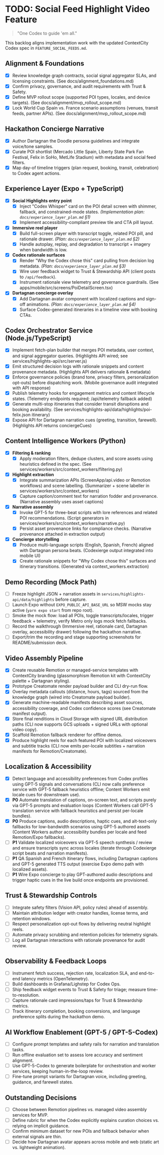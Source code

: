 # TODO: Social Feed Highlight Video Feature
> "One Codex to guide 'em all."

This backlog aligns implementation work with the updated ContextCity Codex spec in `FEATURE_SOCIAL_FEEDS.md`.

## Alignment & Foundations

- [x] Review knowledge graph contracts, social signal aggregator SLAs, and licensing constraints. (See docs/alignment_foundations.md)
- [x] Confirm privacy, governance, and audit requirements with Trust & Safety.
- [x] Define MVP rollout scope (supported POI types, locales, and device targets). (See docs/alignment/mvp_rollout_scope.md)
- [x] Lock World Cup Spain vs. France scenario assumptions (venues, transit feeds, partner APIs). (See docs/alignment/mvp_rollout_scope.md)

## Hackathon Concierge Narrative

- [x] Author Dartagnan the Doodle persona guidelines and integrate voice/tone samples.
- [x] Curate POI shortlist (Mercado Little Spain, Liberty State Park Fan Festival, Felix in SoHo, MetLife Stadium) with metadata and social feed filters.
- [x] Map day-of timeline triggers (plan request, booking, transit, celebration) to Codex agent actions.

## Experience Layer (Expo + TypeScript)

- [x] **Social Highlights entry point**
    - [x] Inject "Codex Whisper" card on the POI detail screen with shimmer, fallback, and constrained-mode states. *(Implementation plan: `docs/experience_layer_plan.md` §1)*
    - [x] Implement accessibility-compliant preview tile and CTA pill layout.
- [x] **Immersive reel player**
    - [x] Build full-screen player with transcript toggle, related POI pill, and rationale drawer. *(Plan: `docs/experience_layer_plan.md` §2)*
    - [x] Handle autoplay, replay, and degradation to transcript + imagery when bandwidth is low.
- [x] **Codex rationale surfaces**
    - [x] Render "Why the Codex chose this" card pulling from decision log metadata. *(Plan: `docs/experience_layer_plan.md` §3)*
    - [x] Wire user feedback widget to Trust & Stewardship API (client posts to `/api/feedback`).
    - [x] Instrument rationale view telemetry and governance guardrails. (See apps/mobile/src/screens/PoiDetailScreen.tsx)
- [x] **Dartagnan concierge overlay**
    - [x] Add Dartagnan avatar component with localized captions and sign-off animations. *(Plan: `docs/experience_layer_plan.md` §4)*
    - [x] Surface Codex-generated itineraries in a timeline view with booking CTAs.

## Codex Orchestrator Service (Node.js/TypeScript)

- [x] Implement fetch-plan builder that merges POI metadata, user context, and signal aggregator queries. (Highlights API wired; see services/highlights-api/src/server.js)
- [x] Emit structured decision logs with rationale snippets and content provenance metadata. (Highlights API delivers rationale & metadata)
- [x] Enforce governance policies (brand tone, privacy filters, personalization opt-outs) before dispatching work. (Mobile governance audit integrated with API response)
- [x] Publish telemetry hooks for engagement metrics and content lifecycle states. (Telemetry endpoints required; /api/telemetry fallback added)
- [x] Generate multi-stop itineraries that consider transit disruptions and booking availability. (See services/highlights-api/data/highlights/poi-felix.json itinerary)
- [x] Expose API for Dartagnan narration cues (greeting, transition, farewell). (Highlights API returns conciergeCues)

## Content Intelligence Workers (Python)

- [x] **Filtering & ranking**
    - [x] Apply moderation filters, dedupe clusters, and score assets using heuristics defined in the spec. (See services/workers/src/context_workers/filtering.py)
- [x] **Highlight extraction**
    - [x] Integrate summarization APIs (ScreenApp/api.video or Remotion workflows) and scene labelling. (Summarizer + scene labeller in services/workers/src/context_workers)
    - [x] Capture caption/comment text for narration fodder and provenance. (Narrative assembly uses asset captions)
- [x] **Narrative assembly**
    - [x] Invoke GPT-5 for three-beat scripts with lore references and related POI recommendations. (Script generators in services/workers/src/context_workers/narrative.py)
    - [x] Persist asset provenance links for compliance checks. (Narrative provenance attached in extraction output)
- [x] **Concierge storytelling**
    - [x] Produce multi-language scripts (English, Spanish, French) aligned with Dartagnan persona beats. (Codexierge output integrated into mobile UI)
    - [x] Create rationale snippets for "Why Codex chose this" surfaces and itinerary transitions. (Generated via context_workers.extraction)

## Demo Recording (Mock Path)

- [ ] Freeze highlight JSON + narration assets in `services/highlights-api/data/highlights` before capture.
- [ ] Launch Expo without `EXPO_PUBLIC_API_BASE_URL` so MSW mocks stay active (`yarn expo start` from repo root).
- [ ] Smoke the mock flow: load all POIs, toggle transcripts/locales, trigger feedback + telemetry, verify Metro only logs mock fetch fallbacks.
- [ ] Record the walkthrough (Immersive reel, rationale card, Dartagnan overlay, accessibility drawer) following the hackathon narrative.
- [ ] Export/trim the recording and stage supporting screenshots for README/submission deck.

## Video Assembly Pipeline

- [x] Create reusable Remotion or managed-service templates with ContextCity branding (glassmorphism Remotion kit with ContextCity palette + Dartagnan styling).
- [x] Prototype Creatomate render payload builder and CLI dry-run flow.
- [x] Overlay metadata callouts (distance, hours, tags) sourced from the knowledge graph (wired into Creatomate payload builder).
- [x] Generate machine-readable manifests describing asset sources, accessibility coverage, and Codex confidence scores (see Creatomate manifest output).
- [x] Store final renditions in Cloud Storage with signed URL distribution paths (CLI now supports GCS uploads + signed URLs with optional video copy).
- [x] Scaffold Remotion fallback renderer for offline demos.
- [x] Produce highlight reels for each featured POI with localized voiceovers and subtitle tracks (CLI now emits per-locale subtitles + narration manifests for Remotion/Creatomate).

## Localization & Accessibility

- [x] Detect language and accessibility preferences from Codex profiles using GPT-5 signals and conversations (CLI now calls preference service with GPT-5 fallback heuristics offline; Content Workers emit locale cues for downstream use).
- [x] **P0** Automate translation of captions, on-screen text, and scripts purely via GPT-5 prompts and evaluation loops (Content Workers call GPT-5 translation service with fallback heuristics and persist per-locale bundles).
- [x] **P0** Produce captions, audio descriptions, haptic cues, and alt-text-only fallbacks for low-bandwidth scenarios using GPT-5 authored assets (Content Workers author accessibility bundles per locale and feed Remotion/Expo fallbacks).
- [ ] **P1** Validate localized voiceovers via GPT-5 speech synthesis / review and ensure transcripts sync across locales (iterate through Codexierge script beats and narration manifests).
- [ ] **P1** QA Spanish and French itinerary flows, including Dartagnan captions and GPT-5 generated TTS output (exercise Expo demo path with localized assets).
- [ ] **P1** Wire Expo concierge to play GPT-authored audio descriptions and trigger haptic cues in the live build once endpoints are provisioned.

## Trust & Stewardship Controls

- [ ] Integrate safety filters (Vision API, policy rules) ahead of assembly.
- [ ] Maintain attribution ledger with creator handles, license terms, and retention windows.
- [ ] Respect personalization opt-out flows by delivering neutral highlight reels.
- [ ] Automate privacy scrubbing and retention policies for telemetry signals.
- [ ] Log all Dartagnan interactions with rationale provenance for audit review.

## Observability & Feedback Loops

- [ ] Instrument fetch success, rejection rate, localization SLA, and end-to-end latency metrics (OpenTelemetry).
- [ ] Build dashboards in Grafana/Lighstep for Codex Ops.
- [ ] Ship feedback widget events to Trust & Safety for triage; measure time-to-resolution.
- [ ] Capture rationale card impressions/taps for Trust & Stewardship metrics.
- [ ] Track itinerary completion, booking conversions, and language preference splits during the hackathon demo.

## AI Workflow Enablement (GPT-5 / GPT-5-Codex)

- [ ] Configure prompt templates and safety rails for narration and translation tasks.
- [ ] Run offline evaluation set to assess lore accuracy and sentiment alignment.
- [ ] Use GPT-5-Codex to generate boilerplate for orchestration and worker services, keeping human-in-the-loop review.
- [ ] Fine-tune prompt variants for Dartagnan voice, including greeting, guidance, and farewell states.

## Outstanding Decisions

- [ ] Choose between Remotion pipelines vs. managed video assembly services for MVP.
- [ ] Define rubric for when the Codex explicitly explains curation choices vs. relying on implicit guidance.
- [ ] Confirm minimum dataset for new POIs and fallback behavior when external signals are thin.
- [ ] Decide how Dartagnan avatar appears across mobile and web (static art vs. lightweight animation).
